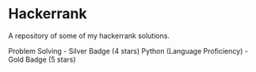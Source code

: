 # Hackerrank
A repository of some of my hackerrank solutions.

Problem Solving - Silver Badge (4 stars)
Python (Language Proficiency) - Gold Badge (5 stars)
